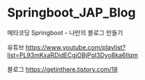 # Springboot_JAP_Blog

메타코딩 Springboot - 나만의 블로그 만들기

유튜브
https://www.youtube.com/playlist?list=PL93mKxaRDidECgjOBjPgI3Dyo8ka6Ilqm

블로그
https://getinthere.tistory.com/18
